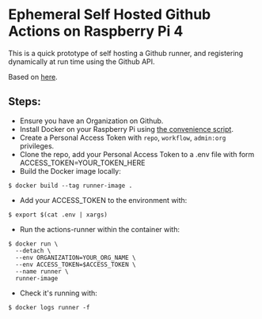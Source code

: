 # Ephemeral Self Hosted Github Actions on Raspberry Pi 4

This is a quick prototype of self hosting a Github runner, and registering dynamically at run time using the Github API.

Based on [here](https://testdriven.io/blog/github-actions-docker/).

## Steps:

- Ensure you have an Organization on Github.
- Install Docker on your Raspberry Pi using [the convenience script](https://docs.docker.com/engine/install/debian/#install-using-the-convenience-script).
- Create a Personal Access Token with `repo`, `workflow`, `admin:org` privileges. 
- Clone the repo, add your Personal Access Token to a .env file with form ACCESS_TOKEN=YOUR_TOKEN_HERE
- Build the Docker image locally:

```console
$ docker build --tag runner-image .
```

- Add your ACCESS_TOKEN to the environment with:

```console
$ export $(cat .env | xargs)
```

- Run the actions-runner within the container with:

```console
$ docker run \
  --detach \
  --env ORGANIZATION=YOUR_ORG_NAME \
  --env ACCESS_TOKEN=$ACCESS_TOKEN \
  --name runner \
  runner-image
```

- Check it's running with:

```
$ docker logs runner -f
```